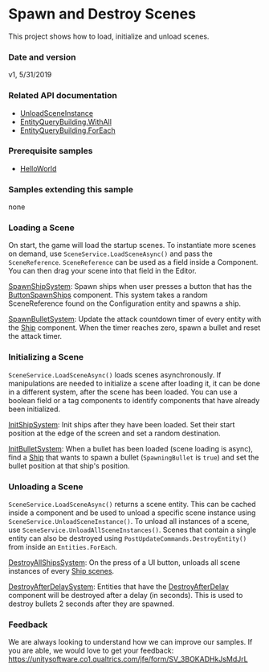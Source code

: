 # Spawn and Destroy Scenes
This project shows how to load, initialize and unload scenes.

### Date and version
v1, 5/31/2019

### Related API documentation
* [UnloadSceneInstance](??)
* [EntityQueryBuilding.WithAll](https://docs.unity3d.com/Packages/com.unity.entities@0.0/api/Unity.Entities.EntityQueryBuilder.html#Unity_Entities_EntityQueryBuilder_WithAll__1)
* [EntityQueryBuilding.ForEach](https://docs.unity3d.com/Packages/com.unity.entities@0.0/api/Unity.Entities.EntityQueryBuilder.html#Unity_Entities_EntityQueryBuilder_ForEach_Unity_Entities_EntityQueryBuilder_F_E_)

### Prerequisite samples	
* [HelloWorld](../HelloWorld)

### Samples extending this sample
none

### Loading a Scene
On start, the game will load the startup scenes. To instantiate more scenes on demand, use `SceneService.LoadSceneAsync()` and pass the `SceneReference`. `SceneReference` can be used as a field inside a Component. You can then drag your scene into that field in the Editor.

[SpawnShipSystem](Scripts/Ships/SpawnShipSystem.cs): Spawn ships when user presses a button that has the [ButtonSpawnShips](Components/Ships/ButtonSpawnShips.cs) component. This system takes a random SceneReference found on the Configuration entity and spawns a ship.

[SpawnBulletSystem](Scripts/Bullets/SpawnBulletSystem.cs): Update the attack countdown timer of every entity with the [Ship](Components/Ships/Ship.cs) component. When the timer reaches zero, spawn a bullet and reset the attack timer.

### Initializing a Scene
`SceneService.LoadSceneAsync()` loads scenes asynchronously. If manipulations are needed to initialize a scene after loading it, it can be done in a different system, after the scene has been loaded. You can use a boolean field or a tag components to identify components that have already been initialized.

[InitShipSystem](Scripts/Ships/InitShipSystem.cs): Init ships after they have been loaded. Set their start position at the edge of the screen and set a random destination.

[InitBulletSystem](Scripts/Bullets/InitBulletSystem.cs): When a bullet has been loaded (scene loading is async), find a [Ship](Components/Ships/Ship.cs) that wants to spawn a bullet (`SpawningBullet` is `true`) and set the bullet position at that ship's position.

### Unloading a Scene
`SceneService.LoadSceneAsync()` returns a scene entity. This can be cached inside a component and be used to unload a specific scene instance using `SceneService.UnloadSceneInstance()`. To unload all instances of a scene, use `SceneService.UnloadAllSceneInstances()`. Scenes that contain a single entity can also be destroyed using `PostUpdateCommands.DestroyEntity()` from inside an `Entities.ForEach`.

[DestroyAllShipsSystem](Scripts/Ships/DestroyAllShipsSystem.cs): On the press of a UI button, unloads all scene instances of every [Ship scenes](Scenes/Ships). 

[DestroyAfterDelaySystem](Scripts/DestroyAfterDelaySystem.cs): Entities that have the [DestroyAfterDelay](Components/Bullets/DestroyAfterDelay.cs) component will be destroyed after a delay (in seconds). This is used to destroy bullets 2 seconds after they are spawned.

### Feedback
We are always looking to understand how we can improve our samples. If you are able, we would love to get your feedback: https://unitysoftware.co1.qualtrics.com/jfe/form/SV_3BOKADHkJsMdJrL